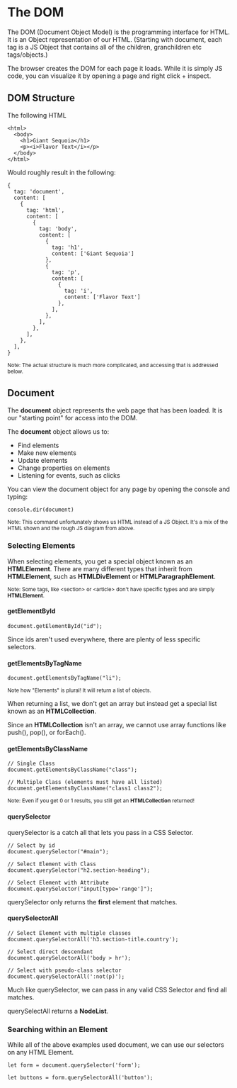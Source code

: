 # The DOM

The DOM (Document Object Model) is the programming interface for HTML. It is an Object representation of our HTML. (Starting with document, each tag is a JS Object that contains all of the children, granchildren etc tags/objects.)

The browser creates the DOM for each page it loads. While it is simply JS code, you can visualize it by opening a page and right click + inspect.

## DOM Structure

The following HTML

```
<html>
  <body>
    <h1>Giant Sequoia</h1>
    <p><i>Flavor Text</i></p>
  </body>
</html>
```

Would roughly result in the following:

```
{
  tag: 'document',
  content: [
    {
      tag: 'html',
      content: [
        {
          tag: 'body',
          content: [
            {
              tag: 'h1',
              content: ['Giant Sequoia']
            },
            {
              tag: 'p',
              content: [
                {
                  tag: 'i',
                  content: ['Flavor Text']
                },
              ],
            },
          ],
        },
      ],
    },
  ],
}
```

<sub>Note: The actual structure is much more complicated, and accessing that is addressed below.</sub>

## Document

The **document** object represents the web page that has been loaded. It is our "starting point" for access into the DOM.

The **document** object allows us to:

- Find elements
- Make new elements
- Update elements
- Change properties on elements
- Listening for events, such as clicks

You can view the document object for any page by opening the console and typing:

```
console.dir(document)
```

<sub>Note: This command unfortunately shows us HTML instead of a JS Object. It's a mix of the HTML shown and the rough JS diagram from above.</sub>

### Selecting Elements

When selecting elements, you get a special object known as an **HTMLElement**. There are many different types that inherit from **HTMLElement**, such as **HTMLDivElement** or **HTMLParagraphElement**.

<sub>Note: Some tags, like \<section> or \<article> don't have specific types and are simply **HTMLElement**.</sub>

#### getElementById

```
document.getElementById("id");
```

Since ids aren't used everywhere, there are plenty of less specific selectors.

#### getElementsByTagName

```
document.getElementsByTagName("li");
```

<sub>Note how "Elements" is plural! It will return a list of objects.</sub>

When returning a list, we don't get an array but instead get a special list known as an **HTMLCollection**.

Since an **HTMLCollection** isn't an array, we cannot use array functions like push(), pop(), or forEach().

#### getElementsByClassName

```
// Single Class
document.getElementsByClassName("class");

// Multiple Class (elements must have all listed)
document.getElementsByClassName("class1 class2");
```

<sub>Note: Even if you get 0 or 1 results, you still get an **HTMLCollection** returned!</sub>

#### querySelector

querySelector is a catch all that lets you pass in a CSS Selector.

```
// Select by id
document.querySelector("#main");

// Select Element with Class
document.querySelector("h2.section-heading");

// Select Element with Attribute
document.querySelector("input[type='range']");
```

querySelector only returns the **first** element that matches.

#### querySelectorAll

```
// Select Element with multiple classes
document.querySelectorAll('h3.section-title.country');

// Select direct descendant
document.querySelectorAll('body > hr');

// Select with pseudo-class selector
document.querySelectorAll(':not(p)');
```

Much like querySelector, we can pass in any valid CSS Selector and find all matches.

querySelectAll returns a **NodeList**.

### Searching within an Element

While all of the above examples used document, we can use our selectors on any HTML Element.

```
let form = document.querySelector('form');

let buttons = form.querySelectorAll('button');
```
